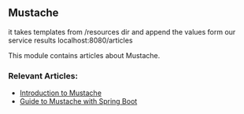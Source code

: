 ## Mustache


it takes templates from /resources dir and append the values form our service results
localhost:8080/articles

This module contains articles about Mustache.

### Relevant Articles:
- [Introduction to Mustache](https://www.baeldung.com/mustache)
- [Guide to Mustache with Spring Boot](https://www.baeldung.com/spring-boot-mustache)
